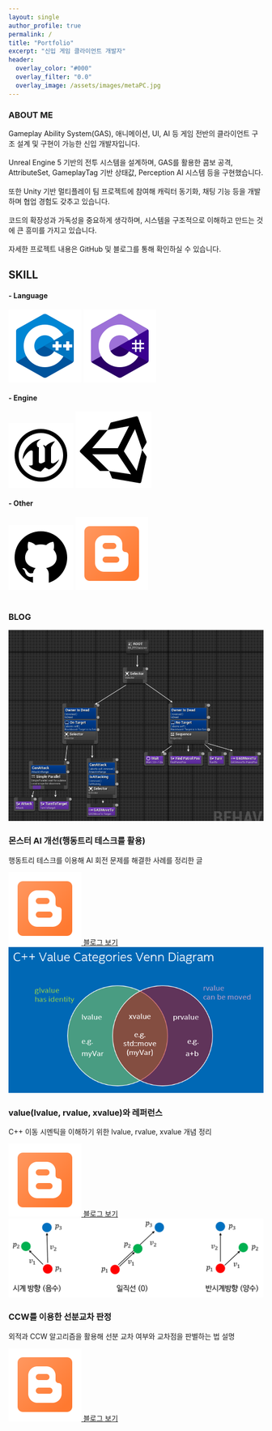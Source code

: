 ```yaml
---
layout: single
author_profile: true
permalink: /
title: "Portfolio"
excerpt: "신입 게임 클라이언트 개발자"
header:
  overlay_color: "#000"
  overlay_filter: "0.0"
  overlay_image: /assets/images/metaPC.jpg
---
```


<h3> ABOUT ME </h3>

Gameplay Ability System(GAS), 애니메이션, UI, AI 등 게임 전반의 클라이언트 구조 설계 및 구현이 가능한 신입 개발자입니다. <br>
<br>
Unreal Engine 5 기반의 전투 시스템을 설계하며, GAS를 활용한 콤보 공격, AttributeSet, GameplayTag 기반 상태값, Perception AI 시스템 등을 구현했습니다.<br> 
<br>
또한 Unity 기반 멀티플레이 팀 프로젝트에 참여해 캐릭터 동기화, 채팅 기능 등을 개발하며 협업 경험도 갖추고 있습니다.<br>
<br>
코드의 확장성과 가독성을 중요하게 생각하며, 시스템을 구조적으로 이해하고 만드는 것에 큰 흥미를 가지고 있습니다.<br>
<br>
자세한 프로젝트 내용은 GitHub 및 블로그를 통해 확인하실 수 있습니다. <br>

<div class="skill_section">
  <h2> SKILL </h2>

  <div class="Language">
  <h4> - Language </h4>
    <div class="image"> 
      <img src="/assets/images/cpp.png" alt=""> 
      <img src="/assets/images/csharp.png" alt=""> 
    </div>
  </div>

  <div class="Engine">
  <h4> - Engine </h4>
    <div class="image"> 
      <img src="/assets/images/unreal.png" alt=""> 
      <img src="/assets/images/unity.png" alt=""> 
    </div>
  </div>

  <div class="Other">
  <h4> - Other </h4>
    <div class="image"> 
      <img src="/assets/images/github.png" alt=""> 
      <img src="/assets/images/blog.png" alt=""> 
    </div>
  </div>
</div>

<br>

<h3>BLOG</h3>

<div class="blog-section">
  <div class="blog-card">
    <img src="/assets/images/tree.png" alt="블로그 썸네일" class="blog-image" />

  <div class="blog-info">
    <h3>몬스터 AI 개선(행동트리 테스크를 활용)</h3>
    <p>행동트리 테스크를 이용해 AI 회전 문제를 해결한 사례를 정리한 글</p>
    <a href="https://k99812.tistory.com/155" target="_blank" class="blog-link">
      <img src="/assets/images/blog.png"
           alt="블로그 링크"
           class="blog-icon" />
        <span>블로그 보기</span>
    </a>
  </div>
  </div>

  <div class="blog-card">
    <img src="/assets/images/value.png" alt="블로그 썸네일" class="blog-image" />

  <div class="blog-info">
      <h3>value(lvalue, rvalue, xvalue)와 레퍼런스</h3>
      <p>C++ 이동 시멘틱을 이해하기 위한 lvalue, rvalue, xvalue 개념 정리</p>
      <a href="https://k99812.tistory.com/157" target="_blank" class="blog-link">
        <img src="/assets/images/blog.png"
           alt="블로그 링크"
           class="blog-icon" />
        <span>블로그 보기</span>
      </a>
    </div>
  </div>

  <div class="blog-card">
    <img src="/assets/images/ccw.png" alt="블로그 썸네일" class="blog-image" />

  <div class="blog-info">
    <h3>CCW를 이용한 선분교차 판정</h3>
    <p>외적과 CCW 알고리즘을 활용해 선분 교차 여부와 교차점을 판별하는 법 설명</p>
    <a href="https://k99812.tistory.com/156" target="_blank" class="blog-link">
      <img src="/assets/images/blog.png"
           alt="블로그 링크"
           class="blog-icon" />
        <span>블로그 보기</span>
    </a>
  </div>
  </div>
</div>